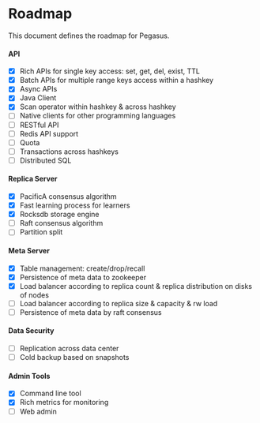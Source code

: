 # Roadmap

This document defines the roadmap for Pegasus.

#### __API__

- [x] Rich APIs for single key access: set, get, del, exist, TTL
- [x] Batch APIs for multiple range keys access within a hashkey
- [x] Async APIs
- [x] Java Client
- [x] Scan operator within hashkey & across hashkey
- [ ] Native clients for other programming languages
- [ ] RESTful API
- [ ] Redis API support
- [ ] Quota
- [ ] Transactions across hashkeys
- [ ] Distributed SQL

#### __Replica Server__

- [x] PacificA consensus algorithm
- [x] Fast learning process for learners
- [x] Rocksdb storage engine
- [ ] Raft consensus algorithm
- [ ] Partition split

#### __Meta Server__

- [x] Table management: create/drop/recall
- [x] Persistence of meta data to zookeeper
- [x] Load balancer according to replica count & replica distribution on disks of nodes
- [ ] Load balancer according to replica size & capacity & rw load
- [ ] Persistence of meta data by raft consensus

#### __Data Security__

- [ ] Replication across data center
- [ ] Cold backup based on snapshots

#### __Admin Tools__

- [x] Command line tool
- [x] Rich metrics for monitoring
- [ ] Web admin
